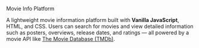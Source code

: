  Movie Info Platform

A lightweight movie information platform built with **Vanilla JavaScript**, HTML, and CSS.
Users can search for movies and view detailed information such as posters, overviews, release dates, and ratings
— all powered by a movie API like [The Movie Database (TMDb)](https://www.themoviedb.org/).
